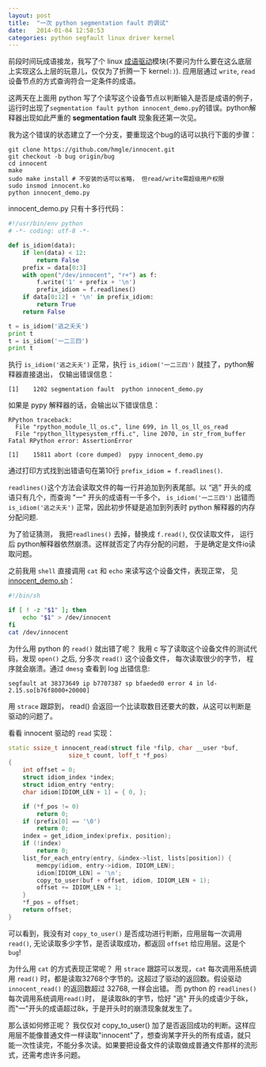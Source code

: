 ```yaml
---
layout: post
title:  "一次 python segmentation fault 的调试"
date:   2014-01-04 12:58:53
categories: python segfault linux driver kernel
---
```


前段时间玩成语接龙，我写了个 linux [成语驱动](https://github.com/hmgle/innocent)模块(不要问为什么要在这么底层上实现这么上层的玩意儿，仅仅为了折腾一下 kernel`:)`). 应用层通过 `write`, `read` 设备节点的方式查询符合一定条件的成语。

这两天在上面用 python 写了个读写这个设备节点以判断输入是否是成语的例子，运行时出现了`segmentation fault python innocent_demo.py`的错误。python解释器出现如此严重的 **segmentation fault** 现象我还第一次见。

我为这个错误的状态建立了一个分支，要重现这个bug的话可以执行下面的步骤：

	git clone https://github.com/hmgle/innocent.git
	git checkout -b bug origin/bug
	cd innocent
	make
	sudo make install # 不安装的话可以省略， 但read/write需超级用户权限
	sudo insmod innocent.ko
	python innocent_demo.py

innocent_demo.py 只有十多行代码：

```python
#!/usr/bin/env python
# -*- coding: utf-8 -*-

def is_idiom(data):
    if len(data) < 12:
        return False
    prefix = data[0:3]
    with open("/dev/innocent", "r+") as f:
        f.write('1' + prefix + '\n')
        prefix_idiom = f.readlines()
    if data[0:12] + '\n' in prefix_idiom:
        return True
    return False

t = is_idiom('逃之夭夭')
print t
t = is_idiom('一二三四')
print t
```

执行 `is_idiom('逃之夭夭')` 正常，执行 `is_idiom('一二三四')` 就挂了，python解释器直接退出， 仅输出错误信息：

	[1]    1202 segmentation fault  python innocent_demo.py

如果是 pypy 解释器的话，会输出以下错误信息：

	RPython traceback:
	  File "rpython_module_ll_os.c", line 699, in ll_os_ll_os_read
	  File "rpython_lltypesystem_rffi.c", line 2070, in str_from_buffer
	Fatal RPython error: AssertionError
	
	[1]    15811 abort (core dumped)  pypy innocent_demo.py

通过打印方式找到出错语句在第10行 `prefix_idiom = f.readlines()`. 

`readlines()`这个方法会读取文件的每一行并追加到列表尾部。以 “逃” 开头的成语只有几个，而查询 "一" 开头的成语有一千多个， `is_idiom('一二三四')` 出错而`is_idiom('逃之夭夭')` 正常，因此初步怀疑是追加到列表时 python 解释器的内存分配问题.

为了验证猜测， 我把`readlines()` 去掉，替换成 `f.read()`, 仅仅读取文件， 运行后 python解释器依然崩溃。这样就否定了内存分配的问题， 于是确定是文件io读取问题。

之前我用 `shell` 直接调用 `cat` 和 `echo` 来读写这个设备文件，表现正常， 见 [innocent_demo.sh](https://raw.github.com/hmgle/innocent/bug/innocent_demo.sh)：

```sh
#!/bin/sh

if [ ! -z "$1" ]; then
	echo "$1" > /dev/innocent
fi
cat /dev/innocent
```

为什么用 python 的 `read()` 就出错了呢？ 我用 c 写了读取这个设备文件的测试代码，发现 `open()` 之后, 分多次 `read()` 这个设备文件， 每次读取很少的字节， 程序就会崩溃。通过 `dmesg` 查看到 log 出错信息:

	segfault at 38373649 ip b7707387 sp bfaeded0 error 4 in ld-2.15.so[b76f8000+20000]

用 `strace` 跟踪到， read() 会返回一个比读取数目还要大的数，从这可以判断是驱动的问题了。

看看 innocent 驱动的 `read` 实现：

```cpp
static ssize_t innocent_read(struct file *filp, char __user *buf,
			     size_t count, loff_t *f_pos)
{
	int offset = 0;
	struct idiom_index *index;
	struct idiom_entry *entry;
	char idiom[IDIOM_LEN + 1] = { 0, };

	if (*f_pos != 0)
		return 0;
	if (prefix[0] == '\0')
		return 0;
	index = get_idiom_index(prefix, position);
	if (!index)
		return 0;
	list_for_each_entry(entry, &index->list, lists[position]) {
		memcpy(idiom, entry->idiom, IDIOM_LEN);
		idiom[IDIOM_LEN] = '\n';
		copy_to_user(buf + offset, idiom, IDIOM_LEN + 1);
		offset += IDIOM_LEN + 1;
	}
	*f_pos = offset;
	return offset;
}
```

可以看到，我没有对 `copy_to_user()` 是否成功进行判断，应用层每一次调用 `read()`, 无论读取多少字节，是否读取成功，都返回 `offset` 给应用层。这是个 `bug`!

为什么用 `cat` 的方式表现正常呢？ 用 `strace` 跟踪可以发现，`cat` 每次调用系统调用 `read()` 时，都是读取32768个字节的。这超过了驱动的返回数。假设驱动`innocent_read()` 的返回数超过 32768, 一样会出错。
而 python 的 `readlines()` 每次调用系统调用`read()`时， 是读取8k的字节，恰好 "逃" 开头的成语少于8k，而"一"开头的成语超过8k，于是开头时的崩溃现象就发生了。

那么该如何修正呢？ 我仅仅对 copy_to_user() 加了是否返回成功的判断。这样应用层不能像普通文件一样读取"innocent"了，想查询某字开头的所有成语，就只能一次性读完，不能分多次读。如果要把设备文件的读取做成普通文件那样的流形式，还需考虑许多问题。

